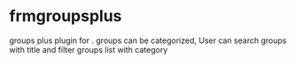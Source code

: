 # frmgroupsplus
groups plus plugin for . groups can be categorized, User can search groups with title and filter groups list with category
